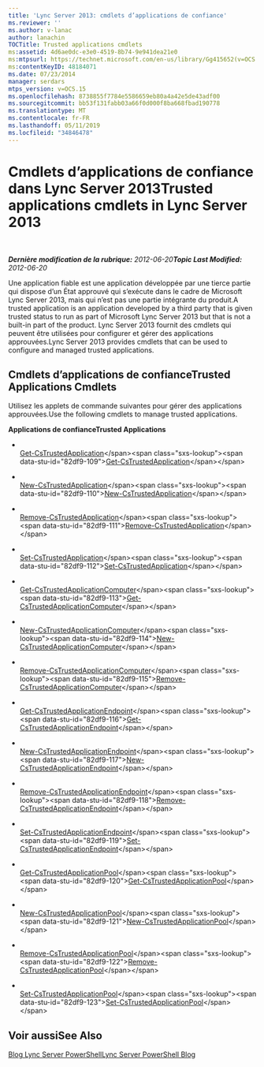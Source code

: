 ```yaml
---
title: 'Lync Server 2013: cmdlets d’applications de confiance'
ms.reviewer: ''
ms.author: v-lanac
author: lanachin
TOCTitle: Trusted applications cmdlets
ms:assetid: 4d6ae0dc-e3e0-4519-8b74-9e941dea21e0
ms:mtpsurl: https://technet.microsoft.com/en-us/library/Gg415652(v=OCS.15)
ms:contentKeyID: 48184071
ms.date: 07/23/2014
manager: serdars
mtps_version: v=OCS.15
ms.openlocfilehash: 8738855f7784e5586659eb80a4a42e5de43adf00
ms.sourcegitcommit: bb53f131fabb03a66f0d000f8ba668fbad190778
ms.translationtype: MT
ms.contentlocale: fr-FR
ms.lasthandoff: 05/11/2019
ms.locfileid: "34846478"
---
```

<div data-xmlns="http://www.w3.org/1999/xhtml">

<div class="topic" data-xmlns="http://www.w3.org/1999/xhtml" data-msxsl="urn:schemas-microsoft-com:xslt" data-cs="http://msdn.microsoft.com/en-us/">

<div data-asp="http://msdn2.microsoft.com/asp">

# <a name="trusted-applications-cmdlets-in-lync-server-2013"></a><span data-ttu-id="82df9-102">Cmdlets d’applications de confiance dans Lync Server 2013</span><span class="sxs-lookup"><span data-stu-id="82df9-102">Trusted applications cmdlets in Lync Server 2013</span></span>

</div>

<div id="mainSection">

<div id="mainBody">

<span> </span>

<span data-ttu-id="82df9-103">_**Dernière modification de la rubrique:** 2012-06-20_</span><span class="sxs-lookup"><span data-stu-id="82df9-103">_**Topic Last Modified:** 2012-06-20_</span></span>

<span data-ttu-id="82df9-104">Une application fiable est une application développée par une tierce partie qui dispose d’un État approuvé qui s’exécute dans le cadre de Microsoft Lync Server 2013, mais qui n’est pas une partie intégrante du produit.</span><span class="sxs-lookup"><span data-stu-id="82df9-104">A trusted application is an application developed by a third party that is given trusted status to run as part of Microsoft Lync Server 2013 but that is not a built-in part of the product.</span></span> <span data-ttu-id="82df9-105">Lync Server 2013 fournit des cmdlets qui peuvent être utilisées pour configurer et gérer des applications approuvées.</span><span class="sxs-lookup"><span data-stu-id="82df9-105">Lync Server 2013 provides cmdlets that can be used to configure and managed trusted applications.</span></span>

<div>

## <a name="trusted-applications-cmdlets"></a><span data-ttu-id="82df9-106">Cmdlets d’applications de confiance</span><span class="sxs-lookup"><span data-stu-id="82df9-106">Trusted Applications Cmdlets</span></span>

<span data-ttu-id="82df9-107">Utilisez les applets de commande suivantes pour gérer des applications approuvées.</span><span class="sxs-lookup"><span data-stu-id="82df9-107">Use the following cmdlets to manage trusted applications.</span></span>

<span data-ttu-id="82df9-108">**Applications de confiance**</span><span class="sxs-lookup"><span data-stu-id="82df9-108">**Trusted Applications**</span></span>

  - <span></span>  
    <span data-ttu-id="82df9-109">[Get-CsTrustedApplication](https://technet.microsoft.com/en-us/library/Gg399025(v=OCS.15))</span><span class="sxs-lookup"><span data-stu-id="82df9-109">[Get-CsTrustedApplication](https://technet.microsoft.com/en-us/library/Gg399025(v=OCS.15))</span></span>

  - <span></span>  
    <span data-ttu-id="82df9-110">[New-CsTrustedApplication](https://technet.microsoft.com/en-us/library/Gg398259(v=OCS.15))</span><span class="sxs-lookup"><span data-stu-id="82df9-110">[New-CsTrustedApplication](https://technet.microsoft.com/en-us/library/Gg398259(v=OCS.15))</span></span>

  - <span></span>  
    <span data-ttu-id="82df9-111">[Remove-CsTrustedApplication](https://technet.microsoft.com/en-us/library/Gg398176(v=OCS.15))</span><span class="sxs-lookup"><span data-stu-id="82df9-111">[Remove-CsTrustedApplication](https://technet.microsoft.com/en-us/library/Gg398176(v=OCS.15))</span></span>

  - <span></span>  
    <span data-ttu-id="82df9-112">[Set-CsTrustedApplication](https://technet.microsoft.com/en-us/library/Gg425840(v=OCS.15))</span><span class="sxs-lookup"><span data-stu-id="82df9-112">[Set-CsTrustedApplication](https://technet.microsoft.com/en-us/library/Gg425840(v=OCS.15))</span></span>

<!-- end list -->

  - <span></span>  
    <span data-ttu-id="82df9-113">[Get-CsTrustedApplicationComputer](https://technet.microsoft.com/en-us/library/Gg425843(v=OCS.15))</span><span class="sxs-lookup"><span data-stu-id="82df9-113">[Get-CsTrustedApplicationComputer](https://technet.microsoft.com/en-us/library/Gg425843(v=OCS.15))</span></span>

  - <span></span>  
    <span data-ttu-id="82df9-114">[New-CsTrustedApplicationComputer](https://technet.microsoft.com/en-us/library/Gg398405(v=OCS.15))</span><span class="sxs-lookup"><span data-stu-id="82df9-114">[New-CsTrustedApplicationComputer](https://technet.microsoft.com/en-us/library/Gg398405(v=OCS.15))</span></span>

  - <span></span>  
    <span data-ttu-id="82df9-115">[Remove-CsTrustedApplicationComputer](https://technet.microsoft.com/en-us/library/Gg398838(v=OCS.15))</span><span class="sxs-lookup"><span data-stu-id="82df9-115">[Remove-CsTrustedApplicationComputer](https://technet.microsoft.com/en-us/library/Gg398838(v=OCS.15))</span></span>

<!-- end list -->

  - <span></span>  
    <span data-ttu-id="82df9-116">[Get-CsTrustedApplicationEndpoint](https://technet.microsoft.com/en-us/library/Gg413035(v=OCS.15))</span><span class="sxs-lookup"><span data-stu-id="82df9-116">[Get-CsTrustedApplicationEndpoint](https://technet.microsoft.com/en-us/library/Gg413035(v=OCS.15))</span></span>

  - <span></span>  
    <span data-ttu-id="82df9-117">[New-CsTrustedApplicationEndpoint](https://technet.microsoft.com/en-us/library/Gg398594(v=OCS.15))</span><span class="sxs-lookup"><span data-stu-id="82df9-117">[New-CsTrustedApplicationEndpoint](https://technet.microsoft.com/en-us/library/Gg398594(v=OCS.15))</span></span>

  - <span></span>  
    <span data-ttu-id="82df9-118">[Remove-CsTrustedApplicationEndpoint](https://technet.microsoft.com/en-us/library/Gg398837(v=OCS.15))</span><span class="sxs-lookup"><span data-stu-id="82df9-118">[Remove-CsTrustedApplicationEndpoint](https://technet.microsoft.com/en-us/library/Gg398837(v=OCS.15))</span></span>

  - <span></span>  
    <span data-ttu-id="82df9-119">[Set-CsTrustedApplicationEndpoint](https://technet.microsoft.com/en-us/library/Gg398509(v=OCS.15))</span><span class="sxs-lookup"><span data-stu-id="82df9-119">[Set-CsTrustedApplicationEndpoint](https://technet.microsoft.com/en-us/library/Gg398509(v=OCS.15))</span></span>

<!-- end list -->

  - <span></span>  
    <span data-ttu-id="82df9-120">[Get-CsTrustedApplicationPool](https://technet.microsoft.com/en-us/library/Gg413055(v=OCS.15))</span><span class="sxs-lookup"><span data-stu-id="82df9-120">[Get-CsTrustedApplicationPool](https://technet.microsoft.com/en-us/library/Gg413055(v=OCS.15))</span></span>

  - <span></span>  
    <span data-ttu-id="82df9-121">[New-CsTrustedApplicationPool](https://technet.microsoft.com/en-us/library/Gg425804(v=OCS.15))</span><span class="sxs-lookup"><span data-stu-id="82df9-121">[New-CsTrustedApplicationPool](https://technet.microsoft.com/en-us/library/Gg425804(v=OCS.15))</span></span>

  - <span></span>  
    <span data-ttu-id="82df9-122">[Remove-CsTrustedApplicationPool](https://technet.microsoft.com/en-us/library/Gg398750(v=OCS.15))</span><span class="sxs-lookup"><span data-stu-id="82df9-122">[Remove-CsTrustedApplicationPool](https://technet.microsoft.com/en-us/library/Gg398750(v=OCS.15))</span></span>

  - <span></span>  
    <span data-ttu-id="82df9-123">[Set-CsTrustedApplicationPool](https://technet.microsoft.com/en-us/library/Gg398187(v=OCS.15))</span><span class="sxs-lookup"><span data-stu-id="82df9-123">[Set-CsTrustedApplicationPool](https://technet.microsoft.com/en-us/library/Gg398187(v=OCS.15))</span></span>

</div>

<div>

## <a name="see-also"></a><span data-ttu-id="82df9-124">Voir aussi</span><span class="sxs-lookup"><span data-stu-id="82df9-124">See Also</span></span>


[<span data-ttu-id="82df9-125">Blog Lync Server PowerShell</span><span class="sxs-lookup"><span data-stu-id="82df9-125">Lync Server PowerShell Blog</span></span>](http://go.microsoft.com/fwlink/p/?linkid=203150)  
  

</div>

</div>

<span> </span>

</div>

</div>

</div>

